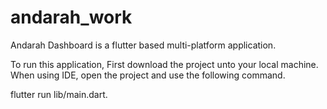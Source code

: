 # andarah_work

Andarah Dashboard is a flutter based multi-platform application.


To run this application,
First download the project unto your local machine.
When using IDE, open the project and use the following command.

flutter run lib/main.dart.

